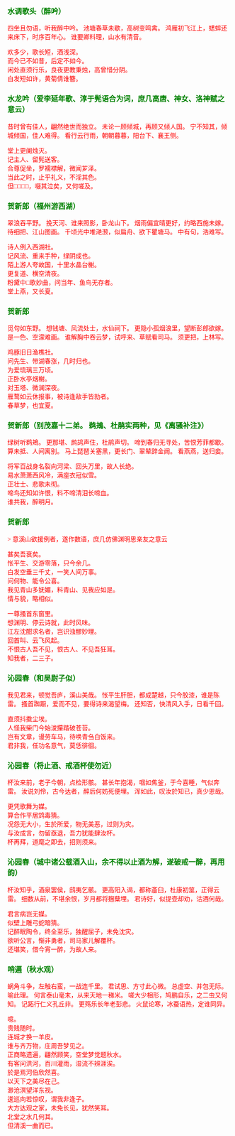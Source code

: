 <style type="text/css">
    .markdown-body{text-align: left;}
    h3{color:green}
    article{font-family:"楷体";color:red}
</style>

### 水调歌头（醉吟）
<article>
四坐且勿语，听我醉中吟。  
池塘春草未歇，高树变鸣禽。  
鸿雁初飞江上，蟋蟀还来床下，时序百年心。  
谁要卿料理，山水有清音。  

欢多少，歌长短，酒浅深。  
而今已不如昔，后定不如今。  
闲处直须行乐，良夜更教秉烛，高曾惜分阴。  
白发短如许，黄菊倩谁簪。  
</article>

### 水龙吟（爱李延年歌、淳于髡语合为词，庶几高唐、神女、洛神赋之意云）
<article>
昔时曾有佳人，翩然绝世而独立。  
未论一顾倾城，再顾又倾人国。  
宁不知其，倾城倾国，佳人难得。  
看行云行雨，朝朝暮暮，阳台下、襄王侧。  

堂上更阑烛灭。  
记主人、留髡送客。  
合尊促坐，罗襦襟解，微闻芗泽。  
当此之时，止乎礼义，不淫其色。  
但□□□□，啜其泣矣，又何嗟及。  
</article>

### 贺新郎（福州游西湖）
<article>
翠浪吞平野。  
挽天河、谁来照影，卧龙山下。  
烟雨偏宜晴更好，约略西施未嫁。  
待细把、江山图画。  
千顷光中堆滟滪，似扁舟、欲下瞿塘马。  
中有句，浩难写。  

诗人例入西湖社。  
记风流、重来手种，绿阴成也。  
陌上游人夸故国，十里水晶台榭。  
更复道、横空清夜。  
粉黛中□歌妙曲，问当年、鱼鸟无存者。  
堂上燕，又长夏。  
</article>

### 贺新郎
<article>
觅句如东野。  
想钱塘、风流处士，水仙祠下。  
更隐小孤烟浪里，望断彭郎欲嫁。  
是一色、空濛难画。  
谁解胸中吞云梦，试呼来、草赋看司马。  
须更把，上林写。  

鸡豚旧日渔樵社。  
问先生、带湖春涨，几时归也。  
为爱琉璃三万顷。  
正卧水亭烟榭。  
对玉塔、微澜深夜。  
雁鹜如云休报事，被诗逢敌手皆勍者。  
春草梦，也宜夏。  
</article>

### 贺新郎（别茂嘉十二弟。  鹈鴂、杜鹃实两种，见《离骚补注》）
<article>
绿树听鹈鴂。  
更那堪、鹧鸪声住，杜鹃声切。  
啼到春归无寻处，苦恨芳菲都歇。  
算未抵、人间离别。  
马上琵琶关塞黑，更长门、翠辇辞金阙。  
看燕燕，送归妾。  

将军百战身名裂向河梁、回头万里，故人长绝。  
易水萧萧西风冷，满座衣冠似雪。  
正壮士、悲歌未彻。  
啼鸟还知如许恨，料不啼清泪长啼血。  
谁共我，醉明月。  
</article>

### 贺新郎
<article>
> 意溪山欲援例者，遂作数语，庶几仿佛渊明思亲友之意云  
  
甚矣吾衰矣。  
怅平生、交游零落，只今余几。  
白发空垂三千丈，一笑人间万事。  
问何物、能令公喜。  
我见青山多妩媚，料青山、见我应如是。  
情与貌，略相似。  

一尊搔首东窗里。  
想渊明、停云诗就，此时风味。  
江左沈酣求名者，岂识浊醪妙理。  
回首叫、云飞风起。  
不恨古人吾不见，恨古人、不见吾狂耳。  
知我者，二三子。  
</article>

### 沁园春（和吴尉子似）
<article>
我见君来，顿觉吾庐，溪山美哉。  
怅平生肝胆，都成楚越，只今胶漆，谁是陈雷。  
搔首踟蹰，爱而不见，要得诗来渴望梅。  
还知否，快清风入手，日看千回。  

直须抖擞尘埃。  
人怪我柴门今始浚攥踏破苍苔。  
岂有文章，谩劳车马，待唤青刍白饭来。  
君非我，任功名意气，莫恁徘徊。  
</article>

### 沁园春（将止酒、戒酒杯使勿近）
<article>
杯汝来前，老子今朝，点检形骸。  
甚长年抱渴，咽如焦釜，于今喜睡，气似奔雷。  
汝说刘伶，古今达者，醉后何妨死便埋。  
浑如此，叹汝於知已，真少恩哉。  

更凭歌舞为媒。  
算合作平居鸩毒猜。  
况怨无大小，生於所爱，物无美恶，过则为灾。  
与汝成言，勿留亟退，吾力犹能肆汝杯。  
杯再拜，道麾之即去，招则须来。  
</article>

### 沁园春（城中诸公载酒入山，余不得以止酒为解，遂破戒一醉，再用韵）
<article>
杯汝知乎，酒泉罢侯，鸱夷乞骸。  
更高阳入谒，都称齑臼，杜康初筮，正得云雷。  
细数从前，不堪余恨，岁月都将麹蘖埋。  
君诗好，似提壶却劝，沽酒何哉。  

君言病岂无媒。  
似壁上雕弓蛇暗猜。  
记醉眠陶令，终全至乐，独醒屈子，未免沈灾。  
欲听公言，惭非勇者，司马家儿解覆杯。  
还堪笑，借今宵一醉，为故人来。  
</article>

### 哨遍（秋水观）
<article>
蜗角斗争，左触右蛮，一战连千里。  
君试思、方寸此心微。  
总虚空、并包无际。  
喻此理。  
何言泰山毫末，从来天地一稊米。  
嗟大少相形，鸠鹏自乐，之二虫又何知。  
记跖行仁义孔丘非。  
更殇乐长年老彭悲。  
火鼠论寒，冰蚕语热，定谁同异。  

噫。  
贵贱随时。  
连城才换一羊皮。  
谁与齐万物，庄周吾梦见之。  
正商略遗遍，翩然顾笑，空堂梦觉题秋水。  
有客问洪河，百川灌雨，湿流不辨涯涘。  
於是焉河伯欣然喜。  
以天下之美尽在己。  
渺沧溟望洋东视。  
逡巡向若惊叹，谓我非逢子。  
大方达观之家，未免长见，犹然笑耳。  
北堂之水几何其。  
但清溪一曲而已。  
</article>

